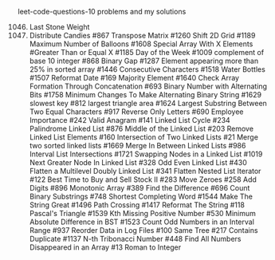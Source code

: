 leet-code-questions-10
problems and my solutions

1046. Last Stone Weight
1047. Distribute Candies
      #867 Transpose Matrix
      #1260 Shift 2D Grid
      #1189 Maximum Number of Balloons
      #1608 Special Array With X Elements #Greater Than or Equal X
      #1185 Day of the Week
      #1009 complement of base 10 integer
      #868 Binary Gap
      #1287 Element appearing more than 25% in sorted array
      #1446 Consecutive Characters
      #1518 Water Bottles
      #1507 Reformat Date
      #169 Majority Element
      #1640 Check Array Formation Through Concatenation
      #693 Binary Number with Alternating Bits
      #1758 Minimum Changes To Make Alternating Binary String
      #1629 slowest key
      #812 largest triangle area
      #1624 Largest Substring Between Two Equal Characters
      #917 Reverse Only Letters
      #690 Employee Importance
      #242 Valid Anagram
      #141 Linked List Cycle
      #234 Palindrome Linked List
      #876 Middle of the Linked List
      #203 Remove Linked List Elements
      #160 Intersection of Two Linked Lists
      #21 Merge two sorted linked lists
      #1669 Merge In Between Linked Lists
      #986 Interval List Intersections
      #1721 Swapping Nodes in a Linked List
      #1019 Next Greater Node In Linked List
      #328 Odd Even Linked List
      #430 Flatten a Multilevel Doubly Linked List
      #341 Flatten Nested List Iterator
      #122 Best Time to Buy and Sell Stock II
      #283 Move Zeroes
      #258 Add Digits
      #896 Monotonic Array
      #389 Find the Difference
      #696 Count Binary Substrings
      #748 Shortest Completing Word
      #1544 Make The String Great
      #1496 Path Crossing
      #1417 Reformat The String
      #118 Pascal's Triangle
      #1539 Kth Missing Positive Number
      #530 Minimum Absolute Difference in BST
      #1523 Count Odd Numbers in an Interval Range
      #937 Reorder Data in Log Files
      #100 Same Tree
      #217 Contains Duplicate
      #1137 N-th Tribonacci Number
      #448 Find All Numbers Disappeared in an Array
      #13 Roman to Integer
